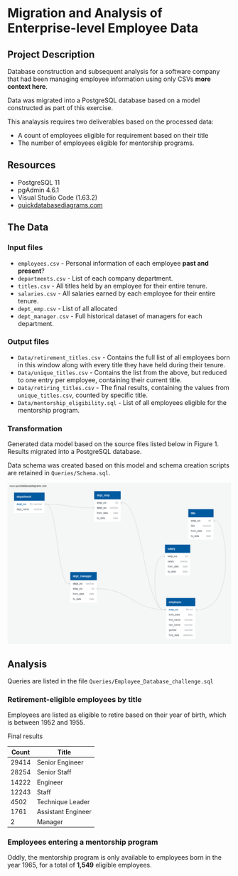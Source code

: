 # Migration and Analysis of Enterprise-level Employee Data

## Project Description

Database construction and subsequent analysis for a software company that had been managing employee information using only CSVs **more context here**.

Data was migrated into a PostgreSQL database based on a model constructed as part of this exercise.

This analaysis requires two deliverables based on the processed data:
* A count of employees eligible for requirement based on their title
* The number of employees eligible for mentorship programs.

## Resources

* PostgreSQL 11
* pgAdmin 4.6.1
* Visual Studio Code (1.63.2)
* [quickdatabasediagrams.com](http://www.quickdatabasediagrams.com)

## The Data

### Input files

* `employees.csv` - Personal information of each employee **past and present**?
* `departments.csv` - List of each company department.
* `titles.csv` - All titles held by an employee for their entire tenure.
* `salaries.csv` - All salaries earned by each employee for their entire tenure.
* `dept_emp.csv` - List of all allocated 
* `dept_manager.csv` - Full historical dataset of managers for each department.

### Output files

* `Data/retirement_titles.csv` - Contains the full list of all employees born in this window along with every title they have held during their tenure.  
* `Data/unique_titles.csv` - Contains the list from the above, but reduced to one entry per employee, containing their current title.
* `Data/retiring_titles.csv` - The final results, containing the values from `unique_titles.csv`, counted by specific title. 
* `Data/mentorship_eligibility.sql` - List of all employees eligible for the mentorship program.

### Transformation

Generated data model based on the source files listed below in Figure 1.  Results migrated into a PostgreSQL database.

Data schema was created based on this model and schema creation scripts are retained in `Queries/Schema.sql`.

![Fig. 1 - data model](EmployeeDB.png)

## Analysis

Queries are listed in the file `Queries/Employee_Database_challenge.sql`

### Retirement-eligible employees by title

Employees are listed as eligible to retire based on their year of birth, which is between 1952 and 1955.  

Final results

| Count | Title |
| ----- | ----- |
| 29414	| Senior Engineer |
| 28254	| Senior Staff |
| 14222	| Engineer |
| 12243	| Staff |
| 4502 | Technique Leader |
| 1761 | Assistant Engineer |
| 2	| Manager |

### Employees entering a mentorship program

Oddly, the mentorship program is only available to employees born in the year 1965, for a total of **1,549** eligible employees.